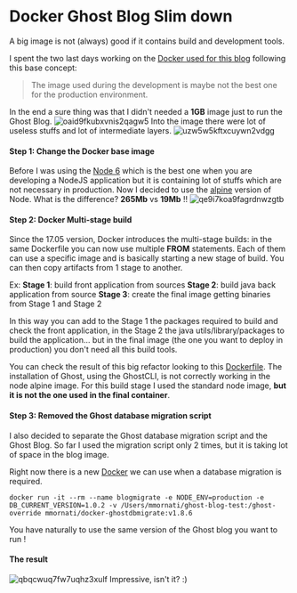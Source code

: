 # Docker Ghost Blog Slim down

A big image is not (always) good if it contains build and development tools. 

I spent the two last days working on the [Docker used for this blog](https://github.com/mmornati/docker-ghostblog) following this base concept:
> The image used during the development is maybe not the best one for the production environment.

In the end a sure thing was that I didn't needed a **1GB** image just to run the Ghost Blog.
![oaid9fkubxvnis2qagw5](https://res.cloudinary.com/blog-mornati-net/image/upload/q_auto:good/oaid9fkubxvnis2qagw5.png)
Into the image there were lot of useless stuffs and lot of intermediate layers.
![uzw5w5kftxcuywn2vdgg](https://res.cloudinary.com/blog-mornati-net/image/upload/q_auto:good/uzw5w5kftxcuywn2vdgg.png)

#### Step 1: Change the Docker base image
Before I was using the [Node 6](https://github.com/nodejs/docker-node/blob/17c50cb300581280805a4183524fbf57840f3a7e/6.11/Dockerfile) which is the best one when you are developing a NodeJS application but it is containing lot of stuffs which are not necessary in production.
Now I decided to use the [alpine](https://github.com/nodejs/docker-node/blob/17c50cb300581280805a4183524fbf57840f3a7e/6.11/alpine/Dockerfile) version of Node.
What is the difference?
**265Mb** vs **19Mb** !!
![qe9i7koa9fagrdnwzgtb](https://res.cloudinary.com/blog-mornati-net/image/upload/q_auto:good/qe9i7koa9fagrdnwzgtb.png)

#### Step 2: Docker Multi-stage build
Since the 17.05 version, Docker introduces the multi-stage builds: in the same Dockerfile you can now use multiple **FROM** statements. Each of them can use a specific image and is basically starting a new stage of build.
You can then copy artifacts from 1 stage to another.

Ex:
**Stage 1**: build front application from sources
**Stage 2**: build java back application from source
**Stage 3**: create the final image getting binaries from Stage 1 and Stage 2

In this way you can add to the Stage 1 the packages required to build and check the front application, in the Stage 2 the java utils/library/packages to build the application... but in the final image (the one you want to deploy in production) you don't need all this build tools. 

You can check the result of this big refactor looking to this [Dockerfile](https://github.com/mmornati/docker-ghostblog/blob/master/Dockerfile). 
The installation of Ghost, using the GhostCLI, is not correctly working in the node alpine image. For this build stage I used the standard node image, **but it is not the one used in the final container**.

#### Step 3: Removed the Ghost database migration script
I also decided to separate the Ghost database migration script and the Ghost Blog.
So far I used the migration script only 2 times, but it is taking lot of space in the blog image.

Right now there is a new [Docker](https://github.com/mmornati/docker-ghostdbmigrate) we can use when a database migration is required.
<pre class="language-bash command-line" data-user="mmornati" data-host="macosx"><code class="language-bash">docker run -it --rm --name blogmigrate -e NODE_ENV=production -e DB_CURRENT_VERSION=1.0.2 -v /Users/mmornati/ghost-blog-test:/ghost-override mmornati/docker-ghostdbmigrate:v1.8.6</code></pre>

You have naturally to use the same version of the Ghost blog you want to run !

#### The result
![qbqcwuq7fw7uqhz3xulf](https://res.cloudinary.com/blog-mornati-net/image/upload/q_auto:good/qbqcwuq7fw7uqhz3xulf.png)
Impressive, isn't it? :)